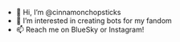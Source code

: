 - 👋 Hi, I’m @cinnamonchopsticks
- 👀 I’m interested in creating bots for my fandom
- 📫 Reach me on BlueSky or Instagram!

<!---
cinnamonchopsticks/cinnamonchopsticks is a ✨ special ✨ repository because its `README.md` (this file) appears on your GitHub profile.
You can click the Preview link to take a look at your changes.
--->
